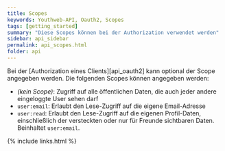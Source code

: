 ```yaml
---
title: Scopes
keywords: Youthweb-API, Oauth2, Scopes
tags: [getting_started]
summary: "Diese Scopes können bei der Authorization verwendet werden"
sidebar: api_sidebar
permalink: api_scopes.html
folder: api
---
```


Bei der [Authorization eines Clients][api_oauth2] kann optional der Scope angegeben werden. Die folgenden Scopes können angegeben werden:

- _(kein Scope)_: Zugriff auf alle öffentlichen Daten, die auch jeder andere eingeloggte User sehen darf
- `user:email`: Erlaubt den Lese-Zugriff auf die eigene Email-Adresse
- `user:read`: Erlaubt den Lese-Zugriff auf die eigenen Profil-Daten, einschließlich der versteckten oder nur für Freunde sichtbaren Daten. Beinhaltet `user:email`.

{% include links.html %}
